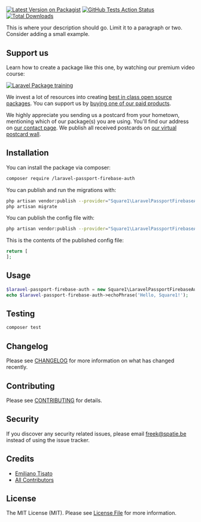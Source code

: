 # 

[![Latest Version on Packagist](https://img.shields.io/packagist/v//laravel-passport-firebase-auth.svg?style=flat-square)](https://packagist.org/packages//laravel-passport-firebase-auth)
[![GitHub Tests Action Status](https://img.shields.io/github/workflow/status//laravel-passport-firebase-auth/run-tests?label=tests)](https://github.com//laravel-passport-firebase-auth/actions?query=workflow%3Arun-tests+branch%3Amaster)
[![Total Downloads](https://img.shields.io/packagist/dt//laravel-passport-firebase-auth.svg?style=flat-square)](https://packagist.org/packages//laravel-passport-firebase-auth)


This is where your description should go. Limit it to a paragraph or two. Consider adding a small example.

## Support us

Learn how to create a package like this one, by watching our premium video course:

[![Laravel Package training](https://spatie.be/github/package-training.jpg)](https://laravelpackage.training)

We invest a lot of resources into creating [best in class open source packages](https://spatie.be/open-source). You can support us by [buying one of our paid products](https://spatie.be/open-source/support-us).

We highly appreciate you sending us a postcard from your hometown, mentioning which of our package(s) you are using. You'll find our address on [our contact page](https://spatie.be/about-us). We publish all received postcards on [our virtual postcard wall](https://spatie.be/open-source/postcards).

## Installation

You can install the package via composer:

```bash
composer require /laravel-passport-firebase-auth
```

You can publish and run the migrations with:

```bash
php artisan vendor:publish --provider="Square1\LaravelPassportFirebaseAuth\LaravelPassportFirebaseAuthServiceProvider" --tag="migrations"
php artisan migrate
```

You can publish the config file with:
```bash
php artisan vendor:publish --provider="Square1\LaravelPassportFirebaseAuth\LaravelPassportFirebaseAuthServiceProvider" --tag="config"
```

This is the contents of the published config file:

```php
return [
];
```

## Usage

``` php
$laravel-passport-firebase-auth = new Square1\LaravelPassportFirebaseAuth();
echo $laravel-passport-firebase-auth->echoPhrase('Hello, Square1!');
```

## Testing

``` bash
composer test
```

## Changelog

Please see [CHANGELOG](CHANGELOG.md) for more information on what has changed recently.

## Contributing

Please see [CONTRIBUTING](.github/CONTRIBUTING.md) for details.

## Security

If you discover any security related issues, please email freek@spatie.be instead of using the issue tracker.

## Credits

- [Emiliano Tisato](https://github.com/EmilianoTisato)
- [All Contributors](../../contributors)

## License

The MIT License (MIT). Please see [License File](LICENSE.md) for more information.
